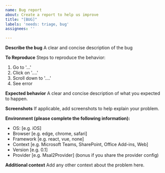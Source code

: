 ```yaml
---
name: Bug report
about: Create a report to help us improve
title: "[BUG]"
labels: 'needs: triage, bug'
assignees: ''

---
```


<!-- ISSUES MISSING IMPORTANT INFORMATION MAY BE CLOSED WITHOUT INVESTIGATION. -->

**Describe the bug**
A clear and concise description of the bug

**To Reproduce**
Steps to reproduce the behavior:
1. Go to '...'
2. Click on '....'
3. Scroll down to '....'
4. See error
<!-- if possible, please link to a GitHub project that reproduces the issue -->

**Expected behavior**
A clear and concise description of what you expected to happen.

**Screenshots**
If applicable, add screenshots to help explain your problem.

**Environment (please complete the following information):**
 - OS: [e.g. iOS]
 - Browser [e.g. edge, chrome, safari]
 - Framework [e.g. react, vue, none]
 - Context [e.g. Microsoft Teams, SharePoint, Office Add-ins, Web]
 - Version [e.g. 0.1]
 - Provider [e.g. Msal2Provider] (bonus if you share the provider config)

**Additional context**
Add any other context about the problem here.